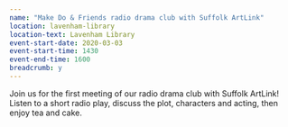 ```yaml
---
name: "Make Do & Friends radio drama club with Suffolk ArtLink"
location: lavenham-library
location-text: Lavenham Library
event-start-date: 2020-03-03
event-start-time: 1430
event-end-time: 1600
breadcrumb: y
---
```


Join us for the first meeting of our radio drama club with Suffolk ArtLink! Listen to a short radio play, discuss the plot, characters and acting, then enjoy tea and cake.
